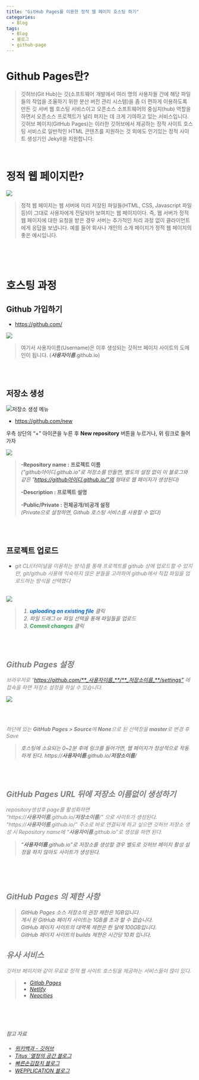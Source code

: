 ```yaml
---
title: "GitHub Pages를 이용한 정적 웹 페이지 호스팅 하기"
categories:
  - Blog
tags:
  - Blog
  - 블로그
  - github-page
---
```


# Github Pages란?

> 깃허브(Git Hub)는 깃(소프트웨어 개발에서 여러 명의 사용자들 간에 해당 파일들의 작업을 조율하기 위한 분산 버전 관리 시스템)을 좀 더 편하게 이용하도록 만든 깃 서버 웹 호스팅 서비스이고 오픈소스 소프트웨어의 중심지(hub) 역할을 하면서 오픈소스 프로젝트가 널리 퍼지는 데 크게 기여하고 있는 서비스입니다.  
> 깃허브 페이지(GitHub Pages)는 이러한 깃허브에서 제공하는 정적 사이트 호스팅 서비스로 일반적인 HTML 콘텐츠를 지원하는 것 외에도 인기있는 정적 사이트 생성기인 Jekyll을 지원합니다.

<br>

# 정적 웹 페이지란?

<img src="/assets/images/deploy/2021-07-19-git-static-web-page/static_web_page.png">

> 정적 웹 페이지는 웹 서버에 미리 저장된 파일들(HTML, CSS, Javascript 파일 등)이 그대로 사용자에게 전달되어 보여지는 웹 페이지이다. 즉, 웹 서버가 정적 웹 페이지에 대한 요청을 받은 경우 서버는 추가적인 처리 과정 없이 클라이언트에게 응답을 보냅니다. 예를 들어 회사나 개인의 소개 페이지가 정적 웹 페이지의 좋은 예시입니다.

<br><br><br>

# 호스팅 과정

## Github 가입하기

* <a href="https://github.com/" target="_blank">https://github.com/</a>

<img src="/assets/images/2021-07-19-git-static-web-page/github_sign_in.png">

> 여기서 사용자이름(Username)은 이후 생성되는 깃허브 페이지 사이트의 도메인이 됩니다. (**_사용자이름_**.github.io)

<br><br>

## 저장소 생성



![저장소 생성 메뉴](/assets/images/2021-07-19-git-static-web-page/github_menu.png)

* <a href="https://github.com/new" target="_blank">https://github.com/new</a>

우측 상단의 “+” 아이콘을 누른 후 **New repository** 버튼을 누르거나, 위 링크로 들어가자

<img src="/assets/images/2021-07-19-git-static-web-page/github_createrepo.png">

> <strong>-Repository name : 프로젝트 이름</strong>   
> <em>("github아이디.github.io"로 저장소를 만들면, 별도의 설정 없이 이 블로그와 같은 "https://github아이디.github.io/"의 형태로 웹 페이지가 생성된다)</em>
> 
> <strong>-Description : 프로젝트 설명</strong>   
> 
> <strong>-Public/Private : 전체공개/비공개 설정</strong>   
> <em>(Private으로 설정하면, Github 호스팅 서비스를 사용할 수 없다)</em>

<br><br>

## 프로젝트 업로드

* <em style="color:gray;">git CLI(터미널을 이용하는 방식)를 통해 프로젝트를 github 상에 업로드할 수 있지만, git/github 사용에 익숙하지 않은 분들을 고려하여 github에서 직접 파일을 업로드하는 방식을 선택했다<em>

<br>

<img src="/assets/images/2021-07-19-git-static-web-page/github_upload.png">

> 1. <strong style="color:#0366d6">uploading an existing file</strong> 클릭   
> 2. 파일 드래그 or 파일 선택을 통해 파일들을 업로드   
> 3. <strong style="color:#2ea44f">Commit changes</strong> 클릭

<br><br>

## Github Pages 설정

브라우저로 “https://github.com/**_사용자이름_**/**_저장소이름_**/settings” 에 접속을 하면 저장소 설정을 하실 수 있습니다.

<img src="/assets/images/2021-07-19-git-static-web-page/github_page.png">

<br><br>

하단에 있는 **GitHub Pages > Source**에 **None**으로 된 선택창을 **master**로 변경 후 Save

> 호스팅에 소요되는 0~2분 후에 링크를 들어가면, 웹 페이지가 정상적으로 작동하게 된다.
> https://**_사용자이름_**.github.io/**_저장소이름_**/

<br><br>

## GitHub Pages URL 뒤에 저장소 이름없이 생성하기
repository생성후 page를 활성화하면  
“https://**_사용자이름_**.github.io/**_저장소이름_**/” 으로 사이트가 생성된다.  
“https://**_사용자이름_**.github.io/” 주소로 바로 연결되게 하고 싶으면 깃허브 저장소 생성 시 Repository name에 “**_사용자이름_**.github.io”로 생성을 하면 된다.
> “**_사용자이름_**.github.io”로 저장소를 생성할 경우 별도로 깃허브 페이지 활성 설정을 하지 않아도 사이트가 생성된다.

<br><br><br>

## GitHub Pages 의 제한 사항

> GitHub Pages 소스 저장소의 권장 제한은 1GB입니다.  
게시 된 GitHub 페이지 사이트는 1GB를 초과 할 수 없습니다.  
GitHub 페이지 사이트의 대역폭 제한은 한 달에 100GB입니다.  
GitHub 페이지 사이트의 builds 제한은 시간당 10회 입니다.

## 유사 서비스

깃허브 페이지와 같이 무료로 정적 웹 사이트 호스팅을 제공하는 서비스들이 많이 있다.

> -   [Gitlab Pages](https://about.gitlab.com/stages-devops-lifecycle/pages/)
> -   [Netlify](https://www.netlify.com/)
> -   [Neocities](https://neocities.org/)

<br><br><br>

#### 참고 자료
* <a href="https://ko.wikipedia.org/wiki/%EA%B9%83%ED%97%88%EB%B8%8C" target="_blank">위키백과 - 깃허브</a>
* <a href="https://titus94.tistory.com/4" target="_blank">Titus `열정의 공간 블로그</a>
* <a href="https://hogni.tistory.com/75" target="_blank">빠른손김참치 블로그</a>
* <a href="https://wepplication.github.io/programming/github-pages/">WEPPLICATION 블로그</a>